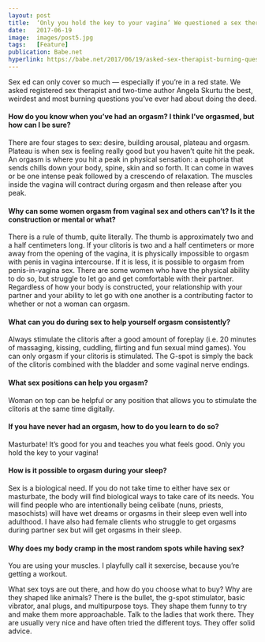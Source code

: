 ```yaml
---
layout: post
title:  ‘Only you hold the key to your vagina’ We questioned a sex therapist about weird shit you want to know but are too afraid to ask
date:   2017-06-19
image:  images/post5.jpg
tags:   [Feature]
publication: Babe.net
hyperlink: https://babe.net/2017/06/19/asked-sex-therapist-burning-questions-5537
---
```

Sex ed can only cover so much — especially if you’re in a red state. We asked registered sex therapist and two-time author Angela Skurtu the best, weirdest and most burning questions you’ve ever had about doing the deed.

#### How do you know when you’ve had an orgasm? I think I’ve orgasmed, but how can I be sure?
There are four stages to sex: desire, building arousal, plateau and orgasm. Plateau is when sex is feeling really good but you haven’t quite hit the peak. An orgasm is where you hit a peak in physical sensation: a euphoria that sends chills down your body, spine, skin and so forth. It can come in waves or be one intense peak followed by a crescendo of relaxation. The muscles inside the vagina will contract during orgasm and then release after you peak.

#### Why can some women orgasm from vaginal sex and others can’t? Is it the construction or mental or what?
There is a rule of thumb, quite literally. The thumb is approximately two and a half centimeters long. If your clitoris is two and a half centimeters or more away from the opening of the vagina, it is physically impossible to orgasm with penis in vagina intercourse. If it is less, it is possible to orgasm from penis-in-vagina sex. There are some women who have the physical ability to do so, but struggle to let go and get comfortable with their partner. Regardless of how your body is constructed, your relationship with your partner and your ability to let go with one another is a contributing factor to whether  or not a woman can orgasm.

#### What can you do during sex to help yourself orgasm consistently?
Always stimulate the clitoris after a good amount of foreplay (i.e. 20 minutes of massaging, kissing, cuddling, flirting and fun sexual mind games). You can only orgasm if your clitoris is stimulated. The G-spot is simply the back of the clitoris combined with the bladder and some vaginal nerve endings.

#### What sex positions can help you orgasm?
Woman on top can be helpful or any position that allows you to stimulate the clitoris at the same time digitally.

#### If you have never had an orgasm, how to do you learn to do so?
Masturbate! It’s good for you and teaches you what feels good. Only you hold the key to your vagina!

#### How is it possible to orgasm during your sleep?
Sex is a biological need. If you do not take time to either have sex or masturbate, the body will find biological ways to take care of its needs. You will find people who are intentionally being celibate (nuns, priests, masochists) will have wet dreams or orgasms in their sleep even well into adulthood. I have also had female clients who struggle to get orgasms during partner sex but will get orgasms in their sleep.

#### Why does my body cramp in the most random spots while having sex?
You are using your muscles. I playfully call it sexercise, because you’re getting a workout.

What sex toys are out there, and how do you choose what to buy? Why are they shaped like animals?
There is the bullet, the g-spot stimulator, basic vibrator, anal plugs, and multipurpose toys. They shape them funny to try and make them more approachable. Talk to the ladies that work there. They are usually very nice and have often tried the different toys. They offer solid advice.

